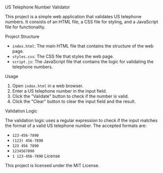  US Telephone Number Validator

This project is a simple web application that validates US telephone numbers. It consists of an HTML file, a CSS file for styling, and a JavaScript file for functionality.

 Project Structure

- `index.html`: The main HTML file that contains the structure of the web page.
- `styles.css`: The CSS file that styles the web page.
- `script.js`: The JavaScript file that contains the logic for validating the telephone numbers.

 Usage

1. Open `index.html` in a web browser.
2. Enter a US telephone number in the input field.
3. Click the "Validate" button to check if the number is valid.
4. Click the "Clear" button to clear the input field and the result.

 Validation Logic

The validation logic uses a regular expression to check if the input matches the format of a valid US telephone number. The accepted formats are:

- `123-456-7890`
- `(123) 456-7890`
- `123 456 7890`
- `1234567890`
- `1 123-456-7890`
 License

This project is licensed under the MIT License.
